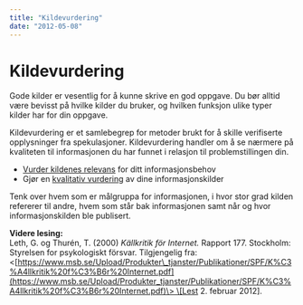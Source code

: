 ```yaml
---
title: "Kildevurdering"
date: "2012-05-08"
---
```


# Kildevurdering

Gode kilder er vesentlig for å kunne skrive en god oppgave. Du bør alltid være bevisst på hvilke kilder du bruker, og hvilken funksjon ulike typer kilder har for din oppgave.

Kildevurdering er et samlebegrep for metoder brukt for å skille verifiserte opplysninger fra spekulasjoner. Kildevurdering handler om å se nærmere på kvaliteten til informasjonen du har funnet i relasjon til problemstillingen din.

- [Vurder kildenes relevans](/kildebruk-og-referanser/kildevurdering/vurdering-av-relevans/ "Vurdering av relevans") for ditt informasjonsbehov
- Gjør en [kvalitativ vurdering](/kildebruk-og-referanser/kildevurdering/kvalitative-vurderinger/ "Kvalitative vurderinger") av dine informasjonskilder

Tenk over hvem som er målgruppa for informasjonen, i hvor stor grad kilden refererer til andre, hvem som står bak informasjonen samt når og hvor informasjonskilden ble publisert.

**Videre lesing:**  
Leth, G. og Thurén, T. (2000) _Källkritik för Internet._ Rapport 177. Stockholm: Styrelsen for psykologiskt försvar. Tilgjengelig fra: <[https://www.msb.se/Upload/Produkter\_tjanster/Publikationer/SPF/K%C3%A4llkritik%20f%C3%B6r%20Internet.pdf](https://www.msb.se/Upload/Produkter_tjanster/Publikationer/SPF/K%C3%A4llkritik%20f%C3%B6r%20Internet.pdf)\> \[Lest 2. februar 2012\].
